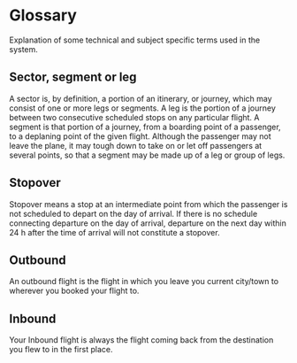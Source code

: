 # Glossary

Explanation of some technical and subject specific terms used in the system.

## Sector, segment or leg
A sector is, by definition, a portion of an itinerary, or journey, which may consist of one or more legs or segments. A leg is the portion of a journey between two consecutive scheduled stops on any particular flight. A segment is that portion of a journey, from a boarding point of a passenger, to a deplaning point of the given flight. Although the passenger may not leave the plane, it may tough down to take on or let off passengers at several points, so that a segment may be made up of a leg or group of legs.

## Stopover
Stopover means a stop at an intermediate point from which the passenger is not scheduled to depart on the day of arrival. If there is no schedule connecting departure on the day of arrival, departure on the next day within 24 h after the time of arrival will not constitute a stopover.

## Outbound
An outbound flight is the flight in which you leave you current city/town to wherever you booked your flight to.

## Inbound
Your Inbound flight is always the flight coming back from the destination you flew to in the first place.
